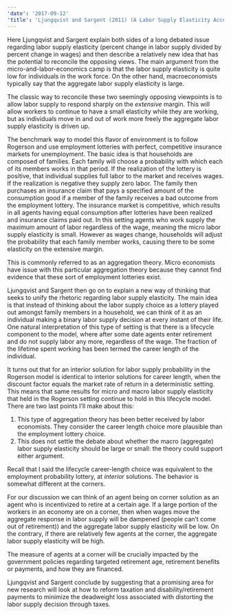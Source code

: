 ```yaml
---
'date': '2017-09-12'
'title': 'Ljungqvist and Sargent (2011) (A Labor Supply Elasticity Accord?.)'
---
```


<p>Here Ljungqvist and Sargent explain both sides of a long debated issue regarding labor supply elasticity (percent change in labor supply divided by percent change in wages) and then describe a relatively new idea that has the potential to reconcile the opposing views. The main argument from the micro-and-labor-economics camp is that the labor supply elasticity is quite low for individuals in the work force. On the other hand, macroeconomists typically say that the aggregate labor supply elasticity is large.</p>
<p>The classic way to reconcile these two seemingly opposing viewpoints is to allow labor supply to respond sharply on the <em>extensive</em> margin. This will allow workers to continue to have a small elasticity while they are working, but as individuals move in and out of work more freely the aggregate labor supply elasticity is driven up.</p>
<p>The benchmark way to model this flavor of environment is to follow Rogerson and use employment lotteries with perfect, competitive insurance markets for unemployment. The basic idea is that households are composed of families. Each family will choose a probability with which each of its members works in that period. If the realization of the lottery is positive, that individual supplies full labor to the market and receives wages. If the realization is negative they supply zero labor. The family then purchases an insurance claim that pays a specified amount of the consumption good if a member of the family receives a bad outcome from the employment lottery. The insurance market is competitive, which results in all agents having equal consumption after lotteries have been realized and insurance claims paid out. In this setting agents who work supply the maximum amount of labor regardless of the wage, meaning the micro labor supply elasticity is small. However as wages change, households will adjust the probability that each family member works, causing there to be some elasticity on the extensive margin.</p>
<p>This is commonly referred to as an aggregation theory. Micro economists have issue with this particular aggregation theory because they cannot find evidence that these sort of employment lotteries exist.</p>
<p>Ljungqvist and Sargent then go on to explain a new way of thinking that seeks to unify the rhetoric regarding labor supply elasticity. The main idea is that instead of thinking about the labor supply choice as a lottery played out amongst family members in a household, we can think of it as an individual making a binary labor supply decision at every instant of their life. One natural interpretation of this type of setting is that there is a lifecycle component to the model, where after some date agents enter retirement and do not supply labor any more, regardless of the wage. The fraction of the lifetime spent working has been termed the career length of the individual.</p>
<p>It turns out that for an interior solution for labor supply probability in the Rogerson model is identical to interior solutions for career length, when the discount factor equals the market rate of return in a deterministic setting. This means that same results for micro and macro labor supply elasticity that held in the Rogerson setting continue to hold in this lifecycle model. There are two last points I’ll make about this:</p>
<ol type="1">
<li>This type of aggregation theory has been better received by labor economists. They consider the career length choice more plausible than the employment lottery choice.</li>
<li>This does not settle the debate about whether the macro (aggregate) labor supply elasticity should be large or small: the theory could support either argument.</li>
</ol>
<p>Recall that I said the lifecycle career-length choice was equivalent to the employment probability lottery, at <em>interior</em> solutions. The behavior is somewhat different at the corners.</p>
<p>For our discussion we can think of an agent being on corner solution as an agent who is incentivized to retire at a certain age. If a large portion of the workers in an economy are on a corner, then when wages move the aggregate response in labor supply will be dampened (people can’t come out of retirement)) and the aggregate labor supply elasticity will be low. On the contrary, if there are relatively few agents at the corner, the aggregate labor supply elasticity will be high.</p>
<p>The measure of agents at a corner will be crucially impacted by the government policies regarding targeted retirement age, retirement benefits or payments, and how they are financed.</p>
<p>Ljungqvist and Sargent conclude by suggesting that a promising area for new research will look at how to reform taxation and disability/retirement payments to minimize the deadweight loss associated with distorting the labor supply decision through taxes.</p>

